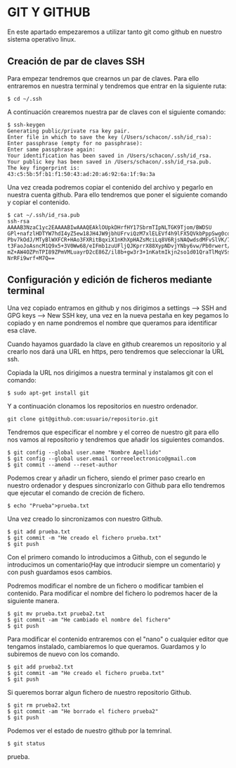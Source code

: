 # GIT Y GITHUB

En este apartado empezaremos a utilizar tanto git como github en nuestro sistema operativo linux.

## Creación de par de claves SSH

Para empezar tendremos que crearnos un par de claves. Para ello entraremos en nuestra terminal y tendremos que entrar en la siguiente ruta:

~~~
$ cd ~/.ssh
~~~

A continuación crearemos nuestra par de claves con el siguiente comando:

~~~
$ ssh-keygen
Generating public/private rsa key pair.
Enter file in which to save the key (/Users/schacon/.ssh/id_rsa): 
Enter passphrase (empty for no passphrase): 
Enter same passphrase again: 
Your identification has been saved in /Users/schacon/.ssh/id_rsa.
Your public key has been saved in /Users/schacon/.ssh/id_rsa.pub.
The key fingerprint is:
43:c5:5b:5f:b1:f1:50:43:ad:20:a6:92:6a:1f:9a:3a
~~~

Una vez creada podremos copiar el contenido del archivo y pegarlo en nuestra cuenta github. Para ello tendremos que poner el siguiente comando y copiar el contenido.

~~~
$ cat ~/.ssh/id_rsa.pub 
ssh-rsa AAAAB3NzaC1yc2EAAAABIwAAAQEAklOUpkDHrfHY17SbrmTIpNLTGK9Tjom/BWDSU
GPl+nafzlHDTYW7hdI4yZ5ew18JH4JW9jbhUFrviQzM7xlELEVf4h9lFX5QVkbPppSwg0cda3
Pbv7kOdJ/MTyBlWXFCR+HAo3FXRitBqxiX1nKhXpHAZsMciLq8V6RjsNAQwdsdMFvSlVK/7XA
t3FaoJoAsncM1Q9x5+3V0Ww68/eIFmb1zuUFljQJKprrX88XypNDvjYNby6vw/Pb0rwert/En
mZ+AW4OZPnTPI89ZPmVMLuayrD2cE86Z/il8b+gw3r3+1nKatmIkjn2so1d01QraTlMqVSsbx
NrRFi9wrf+M7Q==
~~~

## Configuración y edición de ficheros mediante terminal

Una vez copiado entramos en github y nos dirigimos a settings --> SSH and GPG keys --> New SSH key, una vez en la nueva pestaña en key pegamos lo copiado y en name pondremos el nombre que queramos para identificar esa clave.

Cuando hayamos guardado la clave en github crearemos un repositorio y al crearlo nos dará una URL en https, pero tendremos que seleccionar la URL ssh.

Copiada la URL nos dirigimos a nuestra terminal y instalamos git con el comando:

~~~
$ sudo apt-get install git
~~~

Y a continuación clonamos los repositorios en nuestro ordenador.

~~~
git clone git@github.com:usuario/repositorio.git
~~~

Tendremos que  especificar el nombre y el correo de nuestro git para ello nos vamos al repositorio y tendremos que añadir los siguientes comandos.

~~~
$ git config --global user.name "Nombre Apellido"
$ git config --global user.email correoelectronico@gmail.com
$ git commit --amend --reset-author
~~~

Podemos crear y añadir un fichero, siendo el primer paso crearlo en nuestro ordenador y despues sincronizarlo con Github para ello tendremos que ejecutar el comando de creción de fichero.

~~~
$ echo "Prueba">prueba.txt
~~~

Una vez creado lo sincronizamos con nuestro Github.

~~~
$ git add prueba.txt
$ git commit -m "He creado el fichero prueba.txt"
$ git push
~~~

Con el primero comando lo introducimos a Github, con el segundo le introducimos un comentario(Hay que introducir siempre un comentario) y con push guardamos esos cambios.

Podremos modificar el nombre de un fichero o modificar tambien el contenido.
Para modificar el nombre del fichero lo podremos hacer de la siguiente manera.

~~~
$ git mv prueba.txt prueba2.txt
$ git commit -am "He cambiado el nombre del fichero"
$ git push
~~~

Para modificar el contenido entraremos con el "nano" o cualquier editor que tengamos instalado, cambiaremos lo que queramos. Guardamos y lo subiremos de nuevo con los comando.

~~~
$ git add prueba2.txt
$ git commit -am "He creado el fichero prueba.txt"
$ git push
~~~

Si queremos borrar algun fichero de nuestro repositorio Github.

~~~
$ git rm prueba2.txt
$ git commit -am "He borrado el fichero prueba2"
$ git push
~~~

Podemos ver el estado de nuestro github por la temrinal.

~~~
$ git status
~~~

prueba.